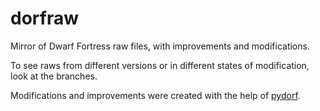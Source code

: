 # dorfraw
Mirror of Dwarf Fortress raw files, with improvements and modifications.

To see raws from different versions or in different states of modification, look at the branches.

Modifications and improvements were created with the help of [pydorf](https://github.com/billzorn/pydorf).
